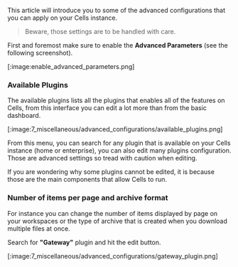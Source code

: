 This article will introduce you to some of the advanced configurations that you can apply on your Cells instance.

> Beware, those settings are to be handled with care.

First and foremost make sure to enable the **Advanced Parameters** (see the following screenshot).

[:image:enable_advanced_parameters.png]

### Available Plugins

The available plugins lists all the plugins that enables all of the features on Cells, from this interface you can edit a lot more than from the basic dashboard.

[:image:7_miscellaneous/advanced_configurations/available_plugins.png]

From this menu, you can search for any plugin that is available on your Cells instance (home or enterprise), you can also edit many plugins configuration.
Those are advanced settings so tread with caution when editing.

If you are wondering why some plugins cannot be edited, it is because those are the main components that allow Cells to run.


### Number of items per page and archive format

For instance you can change the number of items displayed by page on your workspaces or the type of archive that is created when you download multiple files at once.

Search for **"Gateway"** plugin and hit the edit button.

[:image:7_miscellaneous/advanced_configurations/gateway_plugin.png]
